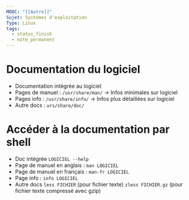 ```yaml
---
MOOC: "[[Autre]]"
Sujet: Systèmes d'exploitation
Type: Linux
tags:
  - status_finish
  - note_permanent
---
```

# Documentation du logiciel
- Documentation intégrée au logiciel
- Pages de manuel : `/usr/share/man/`
  -> Infos minimales sur logiciel
- Pages info : `/usr/share/info/`
  -> Infos plus détaillées sur logiciel
- Autre docs : `urs/share/doc/`

# Accéder à la documentation par shell

- Doc intégrée `LOGICIEL --help`
- Page de manuel en anglais : `man LOGICIEL`
- Page de manuel en français : `man-fr LOGICIEL`
- Page info : `info LOGICIEL`
- Autre docs `less FICHIER` (pour fichier texte)
			`zless FICHIER.gz` (pour fichier texte compressé avec gzip)